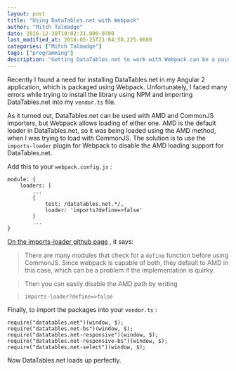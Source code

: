 ```yaml
---
layout: post
title: "Using DataTables.net with Webpack"
author: "Mitch Talmadge"
date: 2016-12-30T19:02:31.000-0700
last_modified_at: 2018-05-25T21:04:58.225-0600
categories: ["Mitch Talmadge"]
tags: ["programming"]
description: "Getting DataTables.net to work with Webpack can be a pain! I figured it out so you don't have to."
---
```


Recently I found a need for installing DataTables.net in my Angular 2 application, which is packaged using Webpack. Unfortunately, I faced many errors while trying to install the library using NPM and importing DataTables.net into my `vendor.ts` file.

As it turned out, DataTables.net can be used with AMD and CommonJS importers, but Webpack allows loading of either one. AMD is the default loader in DataTables.net, so it was being loaded using the AMD method, when I was trying to load with CommonJS. The solution is to use the `imports-loader` plugin for Webpack to disable the AMD loading support for DataTables.net.

Add this to your `webpack.config.js` :
```
module: {
    loaders: [
        ...
        {
            test: /datatables.net.*/,
            loader: 'imports?define=>false'
        }
        ...
}
```

[On the imports-loader github page](https://github.com/webpack/imports-loader#disable-amd) , it says:

> There are many modules that check for a `define` function before using CommonJS. Since webpack is capable of both, they default to AMD in this case, which can be a problem if the implementation is quirky. 

> Then you can easily disable the AMD path by writing 

> `imports-loader?define=>false` 

Finally, to import the packages into your `vendor.ts` :
```
require("datatables.net")(window, $);
require("datatables.net-bs")(window, $);
require("datatables.net-responsive")(window, $);
require("datatables.net-responsive-bs")(window, $);
require("datatables.net-select")(window, $);
```

Now DataTables.net loads up perfectly.

